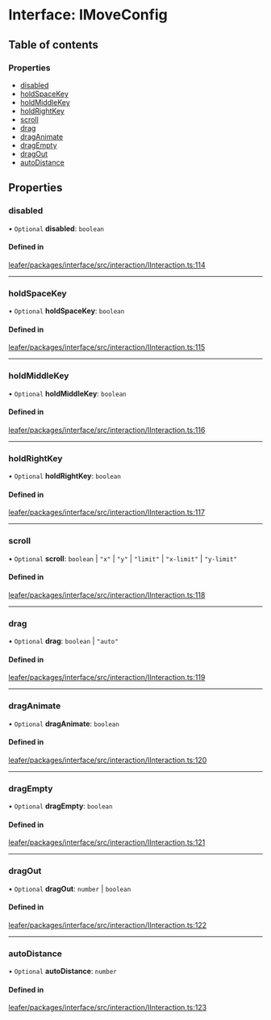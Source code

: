 # Interface: IMoveConfig

## Table of contents

### Properties

- [disabled](IMoveConfig.md#disabled)
- [holdSpaceKey](IMoveConfig.md#holdspacekey)
- [holdMiddleKey](IMoveConfig.md#holdmiddlekey)
- [holdRightKey](IMoveConfig.md#holdrightkey)
- [scroll](IMoveConfig.md#scroll)
- [drag](IMoveConfig.md#drag)
- [dragAnimate](IMoveConfig.md#draganimate)
- [dragEmpty](IMoveConfig.md#dragempty)
- [dragOut](IMoveConfig.md#dragout)
- [autoDistance](IMoveConfig.md#autodistance)

## Properties

### disabled

• `Optional` **disabled**: `boolean`

#### Defined in

[leafer/packages/interface/src/interaction/IInteraction.ts:114](https://github.com/leaferjs/leafer/blob/a165a56/packages/interface/src/interaction/IInteraction.ts#L114)

___

### holdSpaceKey

• `Optional` **holdSpaceKey**: `boolean`

#### Defined in

[leafer/packages/interface/src/interaction/IInteraction.ts:115](https://github.com/leaferjs/leafer/blob/a165a56/packages/interface/src/interaction/IInteraction.ts#L115)

___

### holdMiddleKey

• `Optional` **holdMiddleKey**: `boolean`

#### Defined in

[leafer/packages/interface/src/interaction/IInteraction.ts:116](https://github.com/leaferjs/leafer/blob/a165a56/packages/interface/src/interaction/IInteraction.ts#L116)

___

### holdRightKey

• `Optional` **holdRightKey**: `boolean`

#### Defined in

[leafer/packages/interface/src/interaction/IInteraction.ts:117](https://github.com/leaferjs/leafer/blob/a165a56/packages/interface/src/interaction/IInteraction.ts#L117)

___

### scroll

• `Optional` **scroll**: `boolean` \| ``"x"`` \| ``"y"`` \| ``"limit"`` \| ``"x-limit"`` \| ``"y-limit"``

#### Defined in

[leafer/packages/interface/src/interaction/IInteraction.ts:118](https://github.com/leaferjs/leafer/blob/a165a56/packages/interface/src/interaction/IInteraction.ts#L118)

___

### drag

• `Optional` **drag**: `boolean` \| ``"auto"``

#### Defined in

[leafer/packages/interface/src/interaction/IInteraction.ts:119](https://github.com/leaferjs/leafer/blob/a165a56/packages/interface/src/interaction/IInteraction.ts#L119)

___

### dragAnimate

• `Optional` **dragAnimate**: `boolean`

#### Defined in

[leafer/packages/interface/src/interaction/IInteraction.ts:120](https://github.com/leaferjs/leafer/blob/a165a56/packages/interface/src/interaction/IInteraction.ts#L120)

___

### dragEmpty

• `Optional` **dragEmpty**: `boolean`

#### Defined in

[leafer/packages/interface/src/interaction/IInteraction.ts:121](https://github.com/leaferjs/leafer/blob/a165a56/packages/interface/src/interaction/IInteraction.ts#L121)

___

### dragOut

• `Optional` **dragOut**: `number` \| `boolean`

#### Defined in

[leafer/packages/interface/src/interaction/IInteraction.ts:122](https://github.com/leaferjs/leafer/blob/a165a56/packages/interface/src/interaction/IInteraction.ts#L122)

___

### autoDistance

• `Optional` **autoDistance**: `number`

#### Defined in

[leafer/packages/interface/src/interaction/IInteraction.ts:123](https://github.com/leaferjs/leafer/blob/a165a56/packages/interface/src/interaction/IInteraction.ts#L123)
